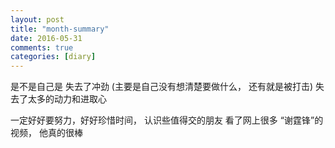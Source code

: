 ```yaml
---
layout: post
title: "month-summary"
date: 2016-05-31
comments: true
categories: [diary]
---
```


是不是自己是 失去了冲劲 (主要是自己没有想清楚要做什么， 还有就是被打击)
失去了太多的动力和进取心


一定好好要努力，好好珍惜时间， 认识些值得交的朋友
看了网上很多 “谢霆锋”的视频， 他真的很棒
